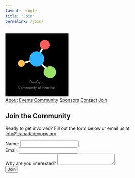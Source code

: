 ```yaml
---
layout: single
title: "Join"
permalink: /join/
---
```


<nav class="ortelius-nav">
  <div class="nav-container">
    <a href="index.md" class="nav-logo">
      <img src="assets/logo.png" alt="Canada DevOps Logo" />
    </a>
    <div class="nav-links">
      <a href="about.md">About</a>
      <a href="events.md">Events</a>
      <a href="community.md">Community</a>
      <a href="sponsors.md">Sponsors</a>
      <a href="contact.md">Contact</a>
      <a href="join.md" class="nav-cta">Join</a>
    </div>
  </div>
</nav>

<section class="join-section">
  <h2>Join the Community</h2>
  <p>Ready to get involved? Fill out the form below or email us at <a href="mailto:info@canadadevops.org">info@canadadevops.org</a>.</p>
  <form action="mailto:info@canadadevops.org" method="POST" enctype="text/plain">
    <label>Name: <input type="text" name="name"></label><br>
    <label>Email: <input type="email" name="email"></label><br>
    <label>Why are you interested? <textarea name="interest"></textarea></label><br>
    <button type="submit">Join</button>
  </form>
</section>
